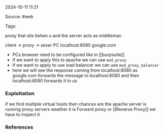 
2024-10-11 11:21

Source: #web 

Tags: 

proxy that sits betwn u and the server acts as middleman

client        ->        proxy          ->         sever
PC                  localhost:8080          google.com

- PCs browser need to be configured like in [[burpsuite]]
- if we want to apply this to apache we can use `mod_proxy`
- if we want to apply to use load balancer we can use `mod_proxy_balancer`
- here we will see the response coming from localhost:8080 as google.com forwards the message to localhost:8080 and then localhost:8080 forwards it to us
### Exploitation 

if we find multiple virtual hosts then chances are the apache server is running proxy servers weather it is Forward proxy or [[Reverse Proxy]] we have to inspect it


### References
